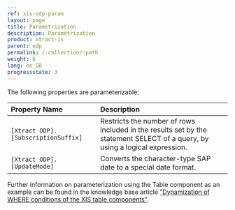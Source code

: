 ```yaml
---
ref: xis-odp-param
layout: page
title: Parametrization
description: Parametrization
product: xtract-is
parent: odp
permalink: /:collection/:path
weight: 6
lang: en_GB
progressstate: 3
---
```

The following properties are parameterizable:

|Property Name|Description|
|:----|:----|
| `[Xtract ODP].[SubscriptionSuffix]`| Restricts the number of rows included in the results set by the statement SELECT of a query, by using a logical expression.|
| `[Xtract ODP].[UpdateMode]`|Converts the character-type SAP date to a special date format.|

Further information on parameterization using the Table component as an example can be found in the knowledge base article ["Dynamization of WHERE conditions of the XIS table components"](https://kb.theobald-software.com/xtract-is/Dynamization-of-WHERE-conditions-of-the-XIS-table-components).